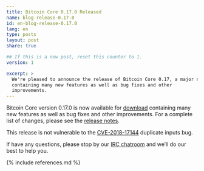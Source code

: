```yaml
---
title: Bitcoin Core 0.17.0 Released
name: blog-release-0.17.0
id: en-blog-release-0.17.0
lang: en
type: posts
layout: post
share: true

## If this is a new post, reset this counter to 1.
version: 1

excerpt: >
  We're pleased to announce the release of Bitcoin Core 0.17, a major new version
  containing many new features as well as bug fixes and other
  improvements.
---
```

Bitcoin Core version 0.17.0 is now available for [download][download
page] containing many new features as well as bug fixes and other
improvements.  For a complete list of changes, please see the [release
notes][].

This release is not vulnerable to the [CVE-2018-17144][] duplicate
inputs bug.

If have any questions, please stop by our [IRC chatroom][irc] and we’ll
do our best to help you.

[release notes]: /en/releases/0.17.0/
[IRC]: https://en.bitcoin.it/wiki/IRC_channels
[download page]: /en/download
[CVE-2018-17144]: https://cve.mitre.org/cgi-bin/cvename.cgi?name=CVE-2018-17144

{% include references.md %}
